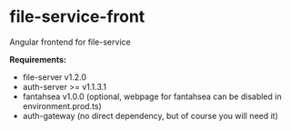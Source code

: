 # file-service-front

Angular frontend for file-service

**Requirements:**

- file-server v1.2.0
- auth-server >= v1.1.3.1
- fantahsea v1.0.0 (optional, webpage for fantahsea can be disabled in environment.prod.ts)
- auth-gateway (no direct dependency, but of course you will need it)

